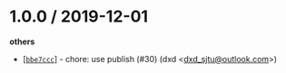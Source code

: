# 1.0.0 / 2019-12-01

**others**

- [[`bbe7ccc`](http://github.com/ahungrynoob/ahungrynoob/commit/bbe7cccb34dc626ec758b6c8aae3c23c8f51e4a5)] - chore: use publish (#30) (dxd <<dxd_sjtu@outlook.com>>)
